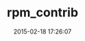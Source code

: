 ---
layout: post
title:  "rpm_contrib"
repo:   "newrelic/rpm_contrib"
date:   2015-02-18 17:26:07
gemurl: http://github.com/newrelic/rpm_contrib
---
